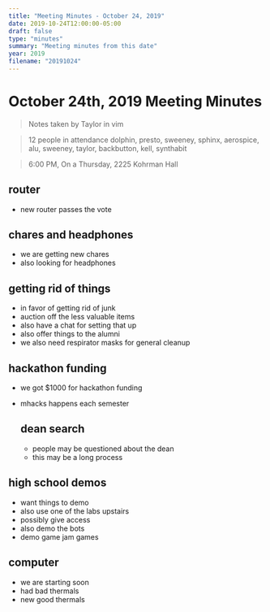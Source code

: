 ```yaml
---
title: "Meeting Minutes - October 24, 2019"
date: 2019-10-24T12:00:00-05:00
draft: false
type: "minutes"
summary: "Meeting minutes from this date"
year: 2019
filename: "20191024"
---
```


# October 24th, 2019 Meeting Minutes
> Notes taken by Taylor in vim

> 12 people in attendance dolphin, presto, sweeney, sphinx, aerospice, alu, sweeney, taylor, backbutton, kell, synthabit

> 6:00 PM, On a Thursday, 2225 Kohrman Hall

## router
* new router  passes the vote  

## chares and headphones
* we are getting new chares
* also looking for headphones

## getting rid of things
* in favor of getting rid of junk
* auction off the less valuable items
* also have a chat for setting that up
* also offer things to the alumni
* we also need respirator masks for general cleanup

## hackathon funding
* we got $1000 for hackathon funding
* mhacks happens each semester
  
  ## dean search
  * people may be questioned about the dean
  * this may be a long process

## high school demos
* want things to demo 
* also use one of the labs upstairs
* possibly give access 
* also demo the bots
* demo game jam games

## computer
* we are starting soon
* had bad thermals 
* new good thermals
